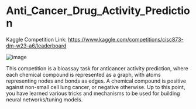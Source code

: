 # Anti_Cancer_Drug_Activity_Prediction


Kaggle Competition Link: https://www.kaggle.com/competitions/cisc873-dm-w23-a6/leaderboard

![image](https://github.com/areegtarek/Anti-Cancer-Drug-Activity-Prediction/assets/46351336/eae68317-0c88-4587-994a-434d9e60f4a6)


This competition is a bioassay task for anticancer activity prediction, where each chemical compound is represented as a graph, with atoms representing nodes and bonds as edges. A chemical compound is positive against non-small cell lung cancer, or negative otherwise. Up to this point, you have learned various tricks and mechanisms to be used for building neural networks/tuning models.
